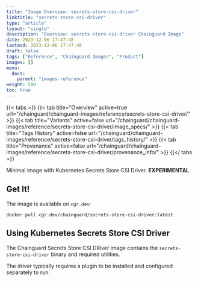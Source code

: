 ```yaml
---
title: "Image Overview: secrets-store-csi-driver"
linktitle: "secrets-store-csi-driver"
type: "article"
layout: "single"
description: "Overview: secrets-store-csi-driver Chainguard Image"
date: 2023-12-06 17:47:48
lastmod: 2023-12-06 17:47:48
draft: false
tags: ["Reference", "Chainguard Images", "Product"]
images: []
menu: 
  docs: 
    parent: "images-reference"
weight: 500
toc: true
---
```


{{< tabs >}}
{{< tab title="Overview" active=true url="/chainguard/chainguard-images/reference/secrets-store-csi-driver/" >}}
{{< tab title="Variants" active=false url="/chainguard/chainguard-images/reference/secrets-store-csi-driver/image_specs/" >}}
{{< tab title="Tags History" active=false url="/chainguard/chainguard-images/reference/secrets-store-csi-driver/tags_history/" >}}
{{< tab title="Provenance" active=false url="/chainguard/chainguard-images/reference/secrets-store-csi-driver/provenance_info/" >}}
{{</ tabs >}}



<!--overview:start-->
Minimal image with Kubernetes Secrets Store CSI Driver. **EXPERIMENTAL**
<!--overview:end-->

<!--getting:start-->
## Get It!
The image is available on `cgr.dev`:

```
docker pull cgr.dev/chainguard/secrets-store-csi-driver:latest
```
<!--getting:end-->

<!--body:start-->
## Using Kubernetes Secrets Store CSI Driver

The Chainguard Secrets Store CSI DRiver image contains the `secrets-store-csi-driver` binary and required utilities.

The driver typically requires a plugin to be installed and configured separately to run.
<!--body:end-->

